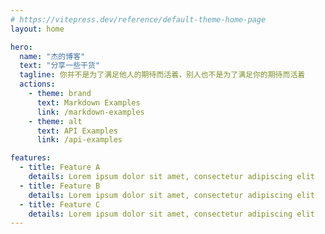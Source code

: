 ```yaml
---
# https://vitepress.dev/reference/default-theme-home-page
layout: home

hero:
  name: "杰的博客"
  text: "分享一些干货"
  tagline: 你并不是为了满足他人的期待而活着，别人也不是为了满足你的期待而活着
  actions:
    - theme: brand
      text: Markdown Examples
      link: /markdown-examples
    - theme: alt
      text: API Examples
      link: /api-examples

features:
  - title: Feature A
    details: Lorem ipsum dolor sit amet, consectetur adipiscing elit
  - title: Feature B
    details: Lorem ipsum dolor sit amet, consectetur adipiscing elit
  - title: Feature C
    details: Lorem ipsum dolor sit amet, consectetur adipiscing elit
---
```


